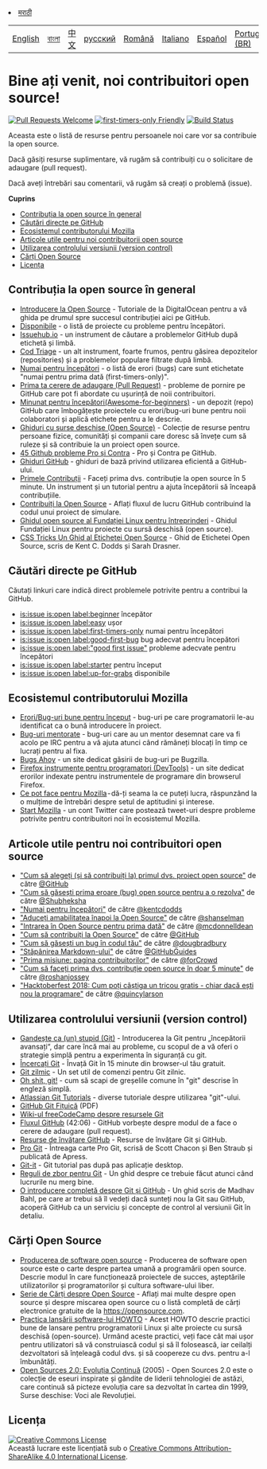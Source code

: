 <table>
    <tr>
        <!-- Do not translate this table -->
        <td><a href="./README.md"> English </a></td>
        <li><a href="./README-MR.md"> मराठी </a></li>
        <td><a href="./README-BN.md"> বাংলা </a></td>
        <td><a href="./README-CN.md"> 中文 </a></td>
        <td><a href="./README-RU.md"> русский </a></td>
        <td><a href="./README-RO.md"> Română </a></td>
        <td><a href="./README-IT.md"> Italiano </a></td>
        <td><a href="./README-ES.md"> Español </a></td>
        <td><a href="./README-pt-BR.md"> Português (BR) </a></td>
        <td><a href="./README-DE.md"> Deutsch </a></td>
        <td><a href="./README-GR.md"> Ελληνικά </a></td>
        <td><a href="./README-FR.md"> Français </a></td>
        <td><a href="./README-TR.md"> Turkish </a></td>
    </tr>
</table>

# Bine ați venit, noi contribuitori open source!

[![Pull Requests Welcome](https://img.shields.io/badge/PRs-welcome-brightgreen.svg?style=flat)](http://makeapullrequest.com)
[![first-timers-only Friendly](https://img.shields.io/badge/first--timers--only-friendly-blue.svg)](http://www.firsttimersonly.com/)
[![Build Status](https://travis-ci.org/freeCodeCamp/how-to-contribute-to-open-source.svg?branch=master)](https://travis-ci.org/freeCodeCamp/how-to-contribute-to-open-source)

Aceasta este o listă de resurse pentru persoanele noi care vor sa contribuie la open source.

Dacă găsiți resurse suplimentare, vă rugăm să contribuiți cu o solicitare de adaugare (pull request).

Dacă aveți întrebări sau comentarii, vă rugăm să creați o problemă (issue).

**Cuprins**
- [Contribuția la open source în general](#contribu%C8%9Bia-la-open-source-%C3%AEn-general)
- [Căutări directe pe GitHub](#c%C4%83ut%C4%83ri-directe-pe-github)
- [Ecosistemul contributorului Mozilla](#ecosistemul-contributorului-mozilla)
- [Articole utile pentru noi contribuitorii open source](#articole-utile-pentru-noi-contribuitori-open-source)
- [Utilizarea controlului versiunii (version control)](#utilizarea-controlului-versiunii-version-control)
- [Cărți Open Source](#c%C4%83r%C8%9Bi-open-source)
- [Licența](#licen%C8%9Ba)

## Contribuția la open source în general
- [Introducere la Open Source](https://www.digitalocean.com/community/tutorial_series/an-introduction-to-open-source) - Tutoriale de la DigitalOcean pentru a vă ghida pe drumul spre succesul contribuției aici pe GitHub.
- [Disponibile](http://up-for-grabs.net/#/) - o listă de proiecte cu probleme pentru începători.
- [Issuehub.io](http://issuehub.io/) - un instrument de căutare a problemelor GitHub după etichetă și limbă.
- [Cod Triage](https://www.codetriage.com/) - un alt instrument, foarte frumos, pentru găsirea depozitelor (repositories) și a problemelor populare filtrate după limbă.
- [Numai pentru începători](http://www.firsttimersonly.com/) - o listă de erori (bugs) care sunt etichetate "numai pentru prima dată (first-timers-only)".
- [Prima ta cerere de adaugare (Pull Request)](https://twitter.com/yourfirstpr) - probleme de pornire pe GitHub care pot fi abordate cu ușurință de noii contribuitori.
- [Minunat pentru începători(Awesome-for-beginners)](https://github.com/MunGell/awesome-for-beginners) - un depozit (repo) GitHub care îmbogățește proiectele cu erori/bug-uri bune pentru noii colaboratori și aplică etichete pentru a le descrie.
- [Ghiduri cu surse deschise (Open Source)](https://opensource.guide/) - Colecție de resurse pentru persoane fizice, comunități și companii care doresc să învețe cum să ruleze și să contribuie la un proiect open source.
- [45 Github probleme Pro și Contra](https://hackernoon.com/45-github-issues-dos-and-donts-dfec9ab4b612) - Pro și Contra pe GitHub.
- [Ghiduri GitHub](https://guides.github.com/) - ghiduri de bază privind utilizarea eficientă a GitHub-ului.
- [Primele Contribuții](https://firstcontributions.github.io/) - Faceți prima dvs. contribuție la open source în 5 minute. Un instrument și un tutorial pentru a ajuta începătorii să înceapă contribuțiile.
- [Contribuiți la Open Source](https://github.com/danthareja/contribute-to-open-source) - Aflați fluxul de lucru GitHub contribuind la codul unui proiect de simulare.
- [Ghidul open source al Fundației Linux pentru întreprinderi](https://www.linuxfoundation.org/resources/open-source-guides/) - Ghidul Fundației Linux pentru proiecte cu sursă deschisă (open source).
- [CSS Tricks Un Ghid al Etichetei Open Source](https://css-tricks.com/open-source-etiquette-guidebook/) - Ghid de Etichetei Open Source, scris de Kent C. Dodds și Sarah Drasner.

## Căutări directe pe GitHub
Căutați linkuri care indică direct problemele potrivite pentru a contribui la GitHub.
- [is:issue is:open label:beginner](https://github.com/search?utf8=%E2%9C%93&q=is%3Aissue+is%3Aopen+label%3Abeginner) începător
- [is:issue is:open label:easy](https://github.com/search?utf8=%E2%9C%93&q=is%3Aissue+is%3Aopen+label%3Aeasy) ușor
- [is:issue is:open label:first-timers-only](https://github.com/search?utf8=%E2%9C%93&q=is%3Aissue+is%3Aopen+label%3Afirst-timers-only) numai pentru începători
- [is:issue is:open label:good-first-bug](https://github.com/search?utf8=%E2%9C%93&q=is%3Aissue+is%3Aopen+label%3Agood-first-bug) bug adecvat pentru începători
- [is:issue is:open label:"good first issue"](https://github.com/search?utf8=%E2%9C%93&q=is%3Aissue+is%3Aopen+label%3A"good+first+issue") probleme adecvate pentru începători
- [is:issue is:open label:starter](https://github.com/search?utf8=%E2%9C%93&q=is%3Aissue+is%3Aopen+label%3Astarter) pentru început
- [is:issue is:open label:up-for-grabs](https://github.com/search?utf8=%E2%9C%93&q=is%3Aissue+is%3Aopen+label%3Aup-for-grabs) disponibile

## Ecosistemul contributorului Mozilla
- [Erori/Bug-uri bune pentru început](https://bugzil.la/sw:%22[good%20first%20bug]%22&limit=0) - bug-uri pe care programatorii le-au identificat ca o bună introducere în proiect.
- [Bug-uri mentorate](https://bugzilla.mozilla.org/buglist.cgi?quicksearch=mentor%3A%40) - bug-uri care au un mentor desemnat care va fi acolo pe IRC pentru a vă ajuta atunci când rămâneți blocați în timp ce lucrați pentru al fixa.
- [Bugs Ahoy](http://www.joshmatthews.net/bugsahoy/) - un site dedicat găsirii de bug-uri pe Bugzilla.
- [Firefox instrumente pentru programatori (DevTools)](http://firefox-dev.tools/) - un site dedicat erorilor indexate pentru instrumentele de programare din browserul Firefox.
- [Ce pot face pentru Mozilla](http://whatcanidoformozilla.org/) - dă-ți seama la ce puteți lucra, răspunzând la o mulțime de întrebări despre setul de aptitudini și interese.
- [Start Mozilla](https://twitter.com/StartMozilla) - un cont Twitter care postează tweet-uri despre probleme potrivite pentru contribuitori noi în ecosistemul Mozilla.

## Articole utile pentru noi contribuitori open source
- ["Cum să alegeți (și să contribuiți la) primul dvs. proiect open source"](https://github.com/collections/choosing-projects) de către [@GitHub](https://github.com/github)
- ["Cum să găsești prima eroare (bug) open source pentru a o rezolva"](https://medium.freecodecamp.org/finding-your-first-open-source-project-or-bug-to-work-on-1712f651e5ba#.slc8i2h1l) de către [@Shubheksha](https://github.com/Shubheksha)
- ["Numai pentru începători"](https://kentcdodds.com/blog/first-timers-only) de către [@kentcdodds](https://github.com/kentcdodds)
- ["Aduceți amabilitatea înapoi la Open Source"](http://www.hanselman.com/blog/BringKindnessBackToOpenSource.aspx) de către [@shanselman](https://github.com/shanselman)
- ["Intrarea în Open Source pentru prima dată"](https://www.nearform.com/blog/getting-into-open-source-for-the-first-time/) de către [@mcdonnelldean](https://github.com/mcdonnelldean)
- ["Cum să contribuiți la Open Source"](https://opensource.guide/how-to-contribute/) de către [@GitHub](https://github.com/github)
- ["Cum să găsești un bug în codul tău"](https://8thlight.com/blog/doug-bradbury/2016/06/29/how-to-find-bug-in-your-code.html) de către [@dougbradbury](https://twitter.com/dougbradbury)
- ["Stăpânirea Markdown-ului"](https://guides.github.com/features/mastering-markdown/) de către [@GitHubGuides](https://guides.github.com/)
- ["Prima misiune: pagina contribuitorilor"](https://medium.com/@forCrowd/first-mission-contributors-page-df24e6e70705#.2v2g0no29) de către [@forCrowd](https://github.com/forCrowd)
- ["Cum să faceți prima dvs. contribuție open source în doar 5 minute"](https://medium.freecodecamp.org/how-to-make-your-first-open-source-contribution-in-just-5-minutes-aaad1fc59c9a) de către [@roshanjossey](https://medium.freecodecamp.org/@roshanjossey)
- ["Hacktoberfest 2018: Cum poți câștiga un tricou gratis - chiar dacă ești nou la programare"](https://medium.freecodecamp.org/hacktoberfest-2018-how-you-can-get-your-free-shirt-even-if-youre-new-to-coding-96080dd0b01b) de către [@quincylarson](https://medium.freecodecamp.org/@quincylarson)

## Utilizarea controlului versiunii (version control)
- [Gandește ca (un) stupid (Git)](http://think-like-a-git.net/) - Introducerea la Git pentru „începătorii avansați“, dar care încă mai au probleme, cu scopul de a vă oferi o strategie simplă pentru a experimenta în siguranță cu git.
- [Încercați Git](https://try.github.io/) - Învață Git în 15 minute din browser-ul tău gratuit.
- [Git zilmic](https://git-scm.com/docs/giteveryday) - Un set util de comenzi pentru Git zilnic.
- [Oh shit, git!](http://ohshitgit.com/) - cum să scapi de greșelile comune în "git" descrise în engleză simplă.
- [Atlassian Git Tutorials](https://www.atlassian.com/git/tutorials/) - diverse tutoriale despre utilizarea "git"-ului.
- [GitHub Git Fițuică](https://education.github.com/git-cheat-sheet-education.pdf) (PDF)
- [Wiki-ul freeCodeCamp despre resursele Git](https://www.freecodecamp.org/forum/t/wiki-git-resources/13136)
- [Fluxul GitHub](https://www.youtube.com/watch?v=juLIxo42A_s) (42:06) - GitHub vorbește despre modul de a face o cerere de adaugare (pull request).
- [Resurse de învățare GitHub](https://help.github.com/articles/git-and-github-learning-resources/) - Resurse de învățare Git și GitHub.
- [Pro Git](https://git-scm.com/book/en/v2) - Întreaga carte Pro Git, scrisă de Scott Chacon și Ben Straub și publicată de Apress.
- [Git-it](https://github.com/jlord/git-it-electron) - Git tutorial pas după pas aplicație desktop.
- [Reguli de zbor pentru Git](https://github.com/k88hudson/git-flight-rules) - Un ghid despre ce trebuie făcut atunci când lucrurile nu merg bine.
- [O introducere completă despre Git și GitHub](https://codeburst.io/git-good-part-a-e0d826286a2a) - Un ghid scris de Madhav Bahl, pe care ar trebui să  îl vedeți dacă sunteți nou la Git sau GitHub, acoperă GitHub ca un serviciu și concepte de control al versiunii Git în detaliu.

## Cărți Open Source
- [Producerea de software open source](http://producingoss.com/) - Producerea de software open source este o carte despre partea umană a programării open source. Descrie modul în care funcționează proiectele de succes, așteptările utilizatorilor și programatorilor și cultura software-ului liber.
- [Serie de Cărți despre Open Source](https://opensource.com/resources/ebooks) - Aflați mai multe despre open source și despre miscarea open source cu o listă completă de cărți electronice gratuite de la https://opensource.com.
- [Practica lansării software-lui HOWTO](http://en.tldp.org/HOWTO/Software-Release-Practice-HOWTO/) - Acest HOWTO descrie practici bune de lansare pentru programatorii Linux și alte proiecte cu sursă deschisă (open-source). Urmând aceste practici, veți face cât mai ușor pentru utilizatori să vă construiască codul și să îl folosească, iar ceilalți dezvoltatori să înțeleagă codul dvs. și să coopereze cu dvs. pentru a-l îmbunătăți.
- [Open Sources 2.0: Evoluția Continuă](https://archive.org/details/opensources2.000diborich) (2005) - Open Sources 2.0 este o colecție de eseuri inspirate și gândite de liderii tehnologiei de astăzi, care continuă să picteze evoluția care sa dezvoltat în cartea din 1999, Surse deschise: Voci ale Revoluției.

## Licența
<a rel="license" href="http://creativecommons.org/licenses/by-sa/4.0/"><img alt="Creative Commons License" style="border-width:0" src="https://i.creativecommons.org/l/by-sa/4.0/88x31.png" /></a><br />Această lucrare este licențiată sub o <a rel="license" href="http://creativecommons.org/licenses/by-sa/4.0/">Creative Commons Attribution-ShareAlike 4.0 International License</a>.
